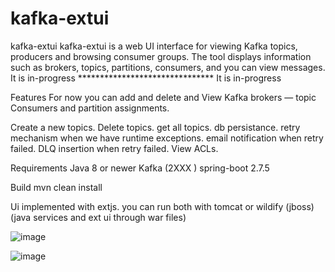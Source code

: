 # kafka-extui
kafka-extui
kafka-extui is a web UI interface for viewing Kafka topics, producers and browsing consumer groups. The tool displays information such as brokers, topics, partitions, consumers, and you can view messages. It is in-progress ******************************* It is in-progress

Features For now you can add and delete and View Kafka brokers — topic Consumers and partition assignments.

Create a new topics. Delete topics. get all topics. db persistance. retry mechanism when we have runtime exceptions. email notification when retry failed. DLQ insertion when retry failed. View ACLs.

Requirements Java 8 or newer Kafka (2XXX ) spring-boot 2.7.5

Build mvn clean install

Ui implemented with extjs. you can run both with tomcat or wildify (jboss) (java services and ext ui through war files)








![image](https://user-images.githubusercontent.com/41895101/203134694-350fffee-c3cb-45de-8636-2233ead63089.png)



![image](https://user-images.githubusercontent.com/41895101/203135235-175a4fbc-b8c6-4fde-b08b-7412cbe8aba1.png)



